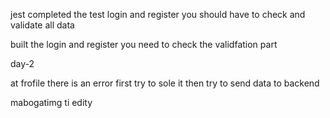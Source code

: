 <!-- frontend -->


jest completed the test login and register you should have to check and validate all data


<!-- backend -->


built the login and register you need to check the validfation part



day-2
 

 at frofile there is an error first try to sole it then try to send data to backend


mabogatimg ti edity